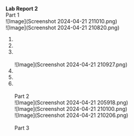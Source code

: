 <b>Lab Report 2 <br></b>
Part 1 <br>
![Image](Screenshot 2024-04-21 211010.png)<br>
![Image](Screenshot 2024-04-21 210820.png)<br>
1) <br>
2) <br>
3) <br><br>
![Image](Screenshot 2024-04-21 210927.png) <br>
1) <br>
2) <br>
3) <br><br>
Part 2 <br>
![Image](Screenshot 2024-04-21 205918.png)<br>
![Image](Screenshot 2024-04-21 210100.png)<br>
![Image](Screenshot 2024-04-21 210206.png)<br><br>
Part 3 <br>

